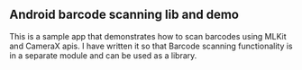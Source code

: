Android barcode scanning lib and demo
------------------------------------------------
This is a sample app that demonstrates how to scan barcodes using MLKit and CameraX apis.
I have written it so that Barcode scanning functionality is in a separate module and can be used as a library.